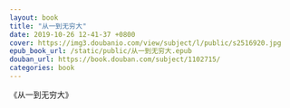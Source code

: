 ```yaml
---
layout: book
title: "从一到无穷大"
date: 2019-10-26 12-41-37 +0800
cover: https://img3.doubanio.com/view/subject/l/public/s2516920.jpg
epub_book_url: /static/public/从一到无穷大.epub
douban_url: https://book.douban.com/subject/1102715/
categories: book
---
```


《从一到无穷大》